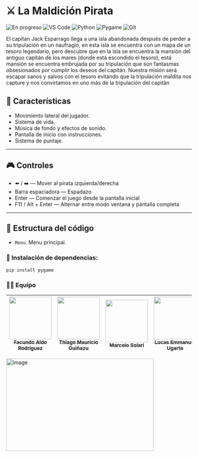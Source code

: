 # ⚔️ La Maldición Pirata

![En progreso](https://img.shields.io/badge/Status-En%20Progreso-yellow)
![VS Code](https://img.shields.io/badge/Editor%20de%20texto-Visual%20Studio%20Code-0F37BD?logo=visualstudiocode&logoColor=white)
![Python](https://img.shields.io/badge/Lang-Python-3776AB?logo=python&logoColor=white)
![Pygame](https://img.shields.io/badge/Pygame-GameDev-FF8C00?logo=pygame&logoColor=white)
![Git](https://img.shields.io/badge/Git-Control-red?logo=git)

El capitan Jack Esparrago llega a una isla abandonada después de perder a su tripulación en un naufragio, 
en esta isla se encuentra con un mapa de un tesoro legendario, 
pero descubre que en la isla se encuentra la mansión del antiguo capitán de los mares (donde está escondido el tesoro), 
está mansión se encuentra embrujada por su tripulación que son fantasmas obsesionados por cumplir los deseos del capitán. 
Nuestra misión será escapar sanos y salvos con el tesoro evitando que la tripulación maldita nos capture y nos convirtamos en uno más de la tripulación del capitán

## 🚀 Características

- Movimiento lateral del jugador.
- Sistema de vida.
- Música de fondo y efectos de sonido.
- Pantalla de inicio con instrucciones.
- Sistema de puntaje.

---

## 🎮 Controles

- ⬅️ / ➡️ — Mover al pirata izquierda/derecha  
- Barra espaciadora — Espadazo  
- Enter — Comenzar el juego desde la pantalla inicial
- F11 / Alt + Enter — Alternar entre modo ventana y pantalla completa

---

## 🧱 Estructura del código
- `Menu`: Menu principal.

### 💽 Instalación de dependencias:
```bash
pip install pygame
```

### 👨‍💻 Equipo

| [<img src="https://avatars.githubusercontent.com/u/85370846?v=4" width="115"><br><sub>Facundo Aldo Rodriguez</sub>](https://github.com/Facundo-A-R) | [<img src="https://avatars.githubusercontent.com/u/131069303?v=4" width="115"><br><sub>Thiago Mauricio Guiñazu</sub>](https://github.com/Ironicocos) | [<img src="https://avatars.githubusercontent.com/u/100870191?v=4" width="115"><br><sub>Marcelo Solari</sub>](https://github.com/SolariMarcelo) | [<img src="https://avatars.githubusercontent.com/u/104381661?v=4" width="115"><br><sub>Lucas Emmanuel Ugarte</sub>](https://github.com/Lucas204058) | [<img src="https://avatars.githubusercontent.com/u/138830413?v=4" width="115"><br><sub>Sebastián Matías Puche</sub>](https://github.com/SebasTerco73) |
| :---: | :---: | :---: | :---: | :---: |

<img width="400" height="250" alt="image" src="https://github.com/user-attachments/assets/1afd8a49-2d79-45b1-85e3-c3092bb456fc" />




